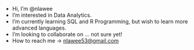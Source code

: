 - Hi, I’m @nlawee
- I’m interested in Data Analytics.
- I’m currently learning SQL and R Programming, but wish to learn more advanced languages.
- I’m looking to collaborate on ... not sure yet!
- How to reach me -> nlawee53@gmail.com

<!---
nlawee/nlawee is a ✨ special ✨ repository because its `README.md` (this file) appears on your GitHub profile.
You can click the Preview link to take a look at your changes.
--->
